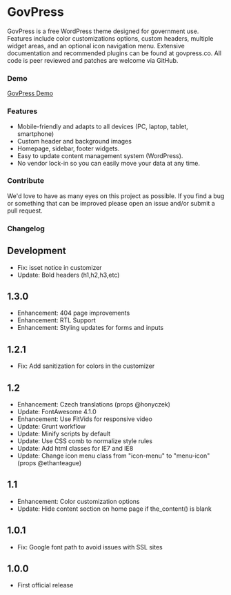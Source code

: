 # GovPress

GovPress is a free WordPress theme designed for government use.   Features include color customizations options, custom headers, multiple widget areas, and an optional icon navigation menu.  Extensive documentation and recommended plugins can be found at govpress.co.  All code is peer reviewed and patches are welcome via GitHub.

### Demo

[GovPress Demo](http://www.govpress.co)

### Features

* Mobile-friendly and adapts to all devices (PC, laptop, tablet, smartphone)
* Custom header and background images
* Homepage, sidebar, footer widgets.
* Easy to update content management system (WordPress).
* No vendor lock-in so you can easily move your data at any time.

### Contribute

We'd love to have as many eyes on this project as possible.  If you find a bug or something that can be improved please open an issue and/or submit a pull request.

### Changelog

Development
----

* Fix: isset notice in customizer
* Update: Bold headers (h1,h2,h3,etc)

1.3.0
----

* Enhancement: 404 page improvements
* Enhancement: RTL Support
* Enhancement: Styling updates for forms and inputs

1.2.1
----

* Fix: Add sanitization for colors in the customizer

1.2
----

* Enhancement: Czech translations (props @honyczek)
* Update: FontAwesome 4.1.0
* Enhancement: Use FitVids for responsive video
* Update: Grunt workflow
* Update: Minify scripts by default
* Update: Use CSS comb to normalize style rules
* Update: Add html classes for IE7 and IE8
* Update: Change icon menu class from "icon-menu" to "menu-icon" (props @ethanteague)

1.1
----

* Enhancement: Color customization options
* Update: Hide content section on home page if the_content() is blank

1.0.1
----

* Fix: Google font path to avoid issues with SSL sites

1.0.0
----

* First official release